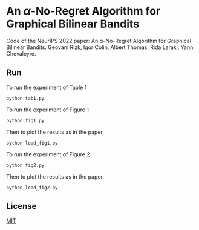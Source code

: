 # An $\alpha$-No-Regret Algorithm for Graphical Bilinear Bandits

Code of the NeurIPS 2022 paper: An $\alpha$-No-Regret Algorithm for Graphical Bilinear Bandits. Geovani Rizk, Igor Colin, Albert Thomas, Rida Laraki, Yann Chevaleyre.

## Run

To run the experiment of Table 1

```
python tab1.py
```

To run the experiment of Figure 1

```
python fig1.py
```

Then to plot the results as in the paper,

```
python load_fig1.py
```

To run the experiment of Figure 2

```
python fig2.py
```

Then to plot the results as in the paper,

```
python load_fig2.py
```


## License
[MIT](https://choosealicense.com/licenses/mit/)
